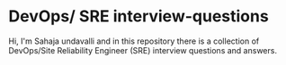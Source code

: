 # DevOps/ SRE interview-questions
Hi, I'm Sahaja undavalli and in this repository there is a collection of DevOps/Site Reliability Engineer (SRE) interview questions and answers.


